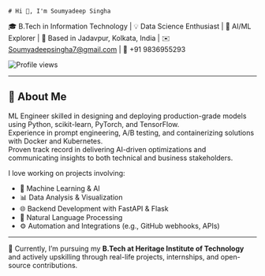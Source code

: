                                                                                # Hi 👋, I'm Soumyadeep Singha  

🎓 B.Tech in Information Technology | 💡 Data Science Enthusiast | 🔎 AI/ML Explorer | 📍 Based in Jadavpur, Kolkata, India | ✉️ Soumyadeepsingha7@gmail.com | 📱 +91 9836955293  

![Profile views](https://komarev.com/ghpvc/?username=samrat0033&label=Profile%20views&color=0e75b6&style=flat)  

---

## 🚀 About Me  
ML Engineer skilled in designing and deploying production-grade models using Python, scikit-learn, PyTorch, and TensorFlow.  
Experience in prompt engineering, A/B testing, and containerizing solutions with Docker and Kubernetes.  
Proven track record in delivering AI-driven optimizations and communicating insights to both technical and business stakeholders.  

I love working on projects involving:  

- 🧠 Machine Learning & AI  
- 📊 Data Analysis & Visualization  
- 🌐 Backend Development with FastAPI & Flask  
- 📝 Natural Language Processing  
- ⚙️ Automation and Integrations (e.g., GitHub webhooks, APIs)  

---

📌 Currently, I’m pursuing my **B.Tech at Heritage Institute of Technology** and actively upskilling through real-life projects, internships, and open-source contributions.
